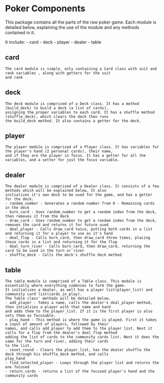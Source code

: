 # Poker Components

This package contains all the parts of the raw poker game. Each module is detailed below, explaining the use of the module 
and any methods contained in it.

It include:
    - card
    - deck
    - player
    - dealer
    - table

## card
    The card module is simple, only containing a Card class with suit and rank variables , along with getters for the suit 
    and rank

## deck
    The deck module is comprised of a Deck class. It has a method (build_deck) to build a deck (a list of cards), 
    assigning the proper variables to each card. It has a shuffle method (shuffle_deck), which clears the deck then runs 
    the build_deck method. It also contains a getter for the deck.

## player
    The player module is comprised of a Player class. It has variables for the player's hand (2 personal cards), their name,
    and if they are the player in focus. It has a getter for all the variables, and a setter for just the focus variable.

## dealer
    The dealer module is comprised of a Dealer class. It consists of a few methods which will be explained below. It also
    initializes it's own deck to be used for the game, and has a getter for the deck.
    - random_number - Generates a random number from 0 - Remaining cards in the deck
    - burn_card - Uses random_number to get a random index from the deck, then removes it from the deck
    - draw_card - Uses random_number to get a random index from the deck, removes the card and returns it for future used
    - deal_player - Calls draw_card twice, putting both cards in a list and returning it for a player to use as it's hand
    - deal_flop - Calls burn_card, then draw_card three times, placing those cards in a list and returning it for the flop
    - deal_turn_river - Calls burn_card, then draw_card, returning the card to be used in the turn or river 
    - shuffle_deck - Calls the deck's shuffle deck method

## table
    The table module is comprised of a Table class. This module is essentially where everything combnies to form the game.
    It initializes a dealer, as well has a player list(player_list) and community card list(cards_in_play).
    The Table class' methods will be detailed below.
    - add_player - Takes a name, calls the dealer's deal_player method, then intialzies a player with that name and hand
    and adds them to the player_list. If it is the first player is also sets them as focusable.
    - play_hand - This method is where the game is played. First it takes a input of amount of players, followed by their
    names, and calls add_player to add them to the player list. Next it calls for a flop from the dealer's deal_flop method
    adding the list of cards to the community cards list. Next it does the same for the turn and river, adding their cards
    to the list.
    - reset_round - Clears the player_list, has the dealer shuffle the deck through his shuffle_deck method, and calls
    play_hand
    - find_selected_player - Loops through the player list and returns the one focused
    - return_cards - returns a list of the focused player's hand and the community cards